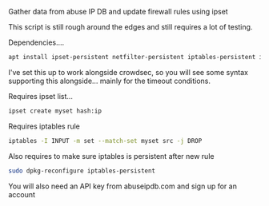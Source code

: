 Gather data from abuse IP DB and update firewall rules using ipset

This script is still rough around the edges and still requires a lot of testing.

Dependencies....

```bash
apt install ipset-persistent netfilter-persistent iptables-persistent iptables sed jq ipset fzf curl
```

I've set this up to work alongside crowdsec, so you will see some syntax supporting this alongside... mainly for the timeout conditions.

Requires ipset list...

```bash
ipset create myset hash:ip
```

Requires iptables rule 

```bash
iptables -I INPUT -m set --match-set myset src -j DROP
```

Also requires to make sure iptables is persistent after new rule

```bash
sudo dpkg-reconfigure iptables-persistent
```

You will also need an API key from abuseipdb.com and sign up for an account
